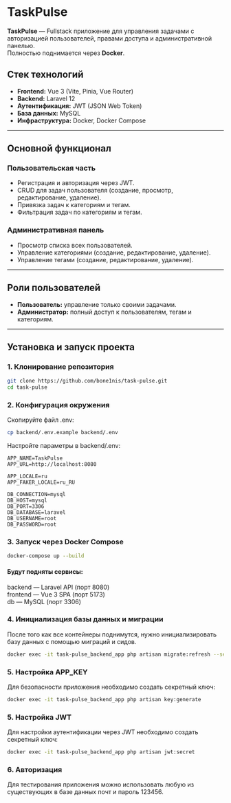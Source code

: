 # TaskPulse

**TaskPulse** — Fullstack приложение для управления задачами с авторизацией пользователей, правами доступа и
административной панелью.  
Полностью поднимается через **Docker**.

## Стек технологий

- **Frontend:** Vue 3 (Vite, Pinia, Vue Router)
- **Backend:** Laravel 12
- **Аутентификация:** JWT (JSON Web Token)
- **База данных:** MySQL
- **Инфраструктура:** Docker, Docker Compose

---

## Основной функционал

### Пользовательская часть

- Регистрация и авторизация через JWT.
- CRUD для задач пользователя (создание, просмотр, редактирование, удаление).
- Привязка задач к категориям и тегам.
- Фильтрация задач по категориям и тегам.

### Административная панель

- Просмотр списка всех пользователей.
- Управление категориями (создание, редактирование, удаление).
- Управление тегами (создание, редактирование, удаление).

---

## Роли пользователей

- **Пользователь:** управление только своими задачами.
- **Администратор:** полный доступ к пользователям, тегам и категориям.

---

## Установка и запуск проекта

### 1. Клонирование репозитория

```bash
git clone https://github.com/bone1nis/task-pulse.git
cd task-pulse
```

### 2. Конфигурация окружения

Скопируйте файл .env:

```bash
cp backend/.env.example backend/.env
```

Настройте параметры в backend/.env:

```
APP_NAME=TaskPulse
APP_URL=http://localhost:8080

APP_LOCALE=ru
APP_FAKER_LOCALE=ru_RU

DB_CONNECTION=mysql
DB_HOST=mysql
DB_PORT=3306
DB_DATABASE=laravel
DB_USERNAME=root
DB_PASSWORD=root
```

### 3. Запуск через Docker Compose

```bash
docker-compose up --build
```

#### Будут подняты сервисы:

backend — Laravel API (порт 8080)  
frontend — Vue 3 SPA (порт 5173)  
db — MySQL (порт 3306)

### 4. Инициализация базы данных и миграции

После того как все контейнеры поднимутся, нужно инициализировать базу данных с помощью миграций и сидов.

```bash
docker exec -it task-pulse_backend_app php artisan migrate:refresh --seed
```

### 5. Настройка APP_KEY

Для безопасности приложения необходимо создать секретный ключ:

```bash
docker exec -it task-pulse_backend_app php artisan key:generate
```

### 5. Настройка JWT

Для настройки аутентификации через JWT необходимо создать секретный ключ:

```bash
docker exec -it task-pulse_backend_app php artisan jwt:secret
```

### 6. Авторизация

Для тестирования приложения можно использовать любую из существующих в базе данных почт и пароль 123456.
